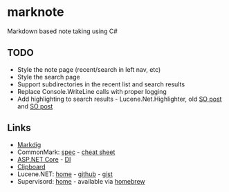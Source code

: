 # marknote

Markdown based note taking using C#

## TODO

* Style the note page (recent/search in left nav, etc)
* Style the search page
* Support subdirectories in the recent list and search results
* Replace Console.WriteLine calls with proper logging
* Add highlighting to search results - Lucene.Net.Highlighter, old [SO post](https://stackoverflow.com/questions/33312788/lucene-net-highlight-searched-term-in-the-text) and [SO post](https://stackoverflow.com/questions/31606041/make-lucene-net-highlighter-show-matches-from-a-specific-field-only)

## Links

* [Markdig](https://github.com/lunet-io/markdig)
* CommonMark: [spec](http://spec.commonmark.org/) - [cheat sheet](https://commonmark.org/help/)
* [ASP.NET Core](https://docs.microsoft.com/en-us/aspnet/?view=aspnetcore-2.2#pivot=core) - [DI](https://docs.microsoft.com/en-us/aspnet/core/fundamentals/dependency-injection?view=aspnetcore-2.2)
* [Clipboard](https://developer.mozilla.org/en-US/docs/Mozilla/Add-ons/WebExtensions/Interact_with_the_clipboard)
* Lucene.NET: [home](https://lucenenet.apache.org/) - [github](https://lucenenet.apache.org/) - [gist](https://gist.github.com/dsuarezv/0943d0b235a27cebbd626499956ae327)
* Supervisord: [home](http://supervisord.org/) - available via [homebrew](https://github.com/Homebrew/homebrew-core/blob/master/Formula/supervisor.rb)


